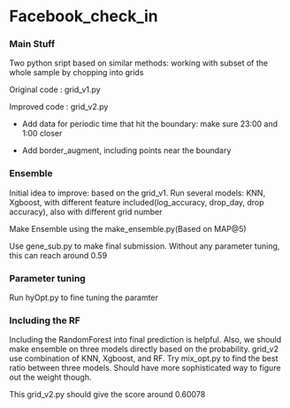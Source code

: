 # Facebook_check_in


### Main Stuff

Two python sript based on similar methods: working with subset of the whole sample by chopping into grids

Original code : grid_v1.py

Improved code : grid_v2.py

* Add data for periodic time that hit the boundary: make sure 23:00 and 1:00 closer

* Add border_augment, including points near the boundary

### Ensemble

Initial idea to improve: based on the grid_v1. Run several models: KNN, Xgboost, with different feature included(log_accuracy, drop_day, drop accuracy), also with different grid number

Make Ensemble using the make_ensemble.py(Based on MAP@5)

Use gene_sub.py to make final submission. Without any parameter tuning, this can reach around 0.59

### Parameter tuning

Run hyOpt.py to fine tuning the paramter

### Including the RF

Including the RandomForest into final prediction is helpful. Also, we should make ensemble on three models directly based on the probability. grid_v2 use combination of KNN, Xgboost, and RF. Try mix_opt.py to find the best ratio between three models. Should have more sophisticated way to figure out the weight though.

This grid_v2.py should give the score around 0.60078

